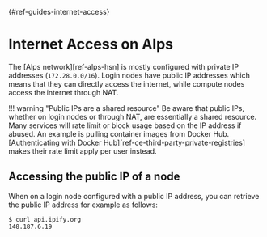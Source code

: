 [](){#ref-guides-internet-access}
# Internet Access on Alps

The [Alps network][ref-alps-hsn] is mostly configured with private IP addresses (`172.28.0.0/16`).
Login nodes have public IP addresses which means that they can directly access the internet, while compute nodes access the internet through NAT.

!!! warning "Public IPs are a shared resource"
    Be aware that public IPs, whether on login nodes or through NAT, are essentially a shared resource.
    Many services will rate limit or block usage based on the IP address if abused.
    An example is pulling container images from Docker Hub.
    [Authenticating with Docker Hub][ref-ce-third-party-private-registries] makes their rate limit apply per user instead.

## Accessing the public IP of a node

When on a login node configured with a public IP address, you can retrieve the public IP address for example as follows:

```console
$ curl api.ipify.org
148.187.6.19
```
